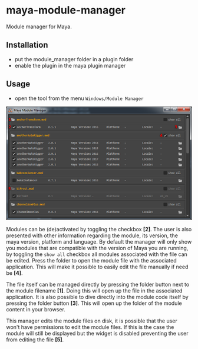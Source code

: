 # maya-module-manager
Module manager for Maya.


## Installation
- put the module_manager folder in a plugin folder
- enable the plugin in the maya plugin manager

## Usage
- open the tool from the menu `Windows/Module Manager`

<p align="center"><img src="https://github.com/hannesdelbeke/maya-module-manager/blob/docs/docs/_images/module-manager-example.png?raw=true"></p>

Modules can be (de)activated by toggling the checkbox **[2]**. The user is also presented with other information regarding the module, its version, the maya version, platform and language. By default the manager will only show you modules that are compatible with the version of Maya you are running, by toggling the `show all` checkbox all modules associated with the file can be edited. Press the folder to open the module file with the associated application. This will make it possible to easily edit the file manually if need be **[4]**.

The file itself can be managed directly by pressing the folder button next to the module filename **[1]**. Doing this will open up the file in the associated application. It is also possible to dive directly into the module code itself by pressing the folder button **[3]**. This will open up the folder of the module content in your browser.

This manager edits the module files on disk, it is possible that the user won't have permissions to edit the module files. If this is the case the module will still be displayed but the widget is disabled preventing the user from editing the file **[5]**.
